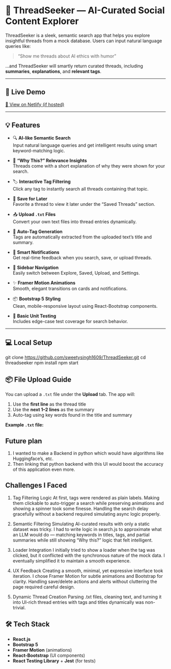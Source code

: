 # 🧵 ThreadSeeker — AI-Curated Social Content Explorer

ThreadSeeker is a sleek, semantic search app that helps you explore insightful threads from a mock database. Users can input natural language queries like:

> “Show me threads about AI ethics with humor”

...and ThreadSeeker will smartly return curated threads, including **summaries**, **explanations**, and **relevant tags**.

---

## 🚀 Live Demo

[🔗 View on Netlify (if hosted)](https://lovely-manatee-287c08.netlify.app/)

---

## 💡 Features

- 🔍 **AI-like Semantic Search**  
  Input natural language queries and get intelligent results using smart keyword-matching logic.

- 🧠 **“Why This?” Relevance Insights**  
  Threads come with a short explanation of why they were shown for your search.

- 🏷️ **Interactive Tag Filtering**  
  Click any tag to instantly search all threads containing that topic.

- 💾 **Save for Later**  
  Favorite a thread to view it later under the “Saved Threads” section.

- 📤 **Upload `.txt` Files**  
  Convert your own text files into thread entries dynamically.

- 🔖 **Auto-Tag Generation**  
  Tags are automatically extracted from the uploaded text’s title and summary.

- 🔔 **Smart Notifications**  
  Get real-time feedback when you search, save, or upload threads.

- 🧭 **Sidebar Navigation**  
  Easily switch between Explore, Saved, Upload, and Settings.

- ✨ **Framer Motion Animations**  
  Smooth, elegant transitions on cards and notifications.

- 📦 **Bootstrap 5 Styling**  
  Clean, mobile-responsive layout using React-Bootstrap components.

- 🧪 **Basic Unit Testing**  
  Includes edge-case test coverage for search behavior.
---

## 💻 Local Setup

git clone https://github.com/sweetysingh1609/ThreadSeeker.git
cd threadseeker
npm install
npm start

## 📦 File Upload Guide

You can upload a `.txt` file under the **Upload** tab. The app will:

1. Use the **first line** as the thread title  
2. Use the **next 1–2 lines** as the summary  
3. Auto-tag using key words found in the title and summary

**Example `.txt` file:**

## Future plan
1. I wanted to make a Backend in python which would have algorithms like Huggingface’s, etc.
2. Then linking that python backend with this UI would boost the accuracy of this application even more.

## Challenges I Faced
1. Tag Filtering Logic
At first, tags were rendered as plain labels. Making them clickable to auto-trigger a search while preserving animations and showing a spinner took some finesse. Handling the search delay gracefully without a backend required simulating async logic properly.

2. Semantic Filtering
Simulating AI-curated results with only a static dataset was tricky. I had to write logic in search.js to approximate what an LLM would do — matching keywords in titles, tags, and partial summaries while still showing “Why this?” logic that felt intelligent.

3. Loader Integration
I initially tried to show a loader when the tag was clicked, but it conflicted with the synchronous nature of the mock data. I eventually simplified it to maintain a smooth experience.

4. UX Feedback
Creating a smooth, minimal, yet expressive interface took iteration. I chose Framer Motion for subtle animations and Bootstrap for clarity. Handling save/delete actions and alerts without cluttering the page required careful design.

5. Dynamic Thread Creation
Parsing .txt files, cleaning text, and turning it into UI-rich thread entries with tags and titles dynamically was non-trivial.


## 🛠️ Tech Stack

- **React.js**  
- **Bootstrap 5**  
- **Framer Motion** (animations)  
- **React-Bootstrap** (UI components)  
- **React Testing Library** + **Jest** (for tests)
